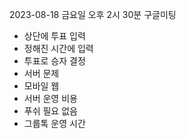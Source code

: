 2023-08-18 금요일 오후 2시 30분 구글미팅

- 상단에 투표 입력
- 정해진 시간에 입력
- 투표로 승자 결정
- 서버 문제
- 모바일 웹
- 서버 운영 비용
- 푸쉬 필요 없음
- 그룹톡 운영 시간
